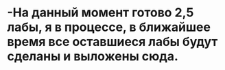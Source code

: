 # -На данный момент готово 2,5 лабы, я в процессе, в ближайшее время все оставшиеся лабы будут сделаны и выложены сюда.

